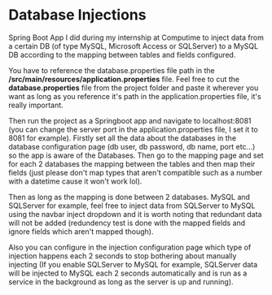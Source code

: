 # Database Injections

Spring Boot App I did during my internship at Computime to inject data from a certain DB (of type MySQL, Microsoft Access or SQLServer) to a MySQL DB according to the mapping between tables and fields configured. 

You have to reference the database.properties file path in the **/src/main/resources/application.properties** file. Feel free to cut the **database.properties** file from the project folder and paste it wherever you want as long as you reference it's path in the application.properties file, it's really important.

Then run the project as a Springboot app and navigate to localhost:8081 (you can change the server port in the application.properties file, I set it to 8081 for example). Firstly set all the data about the databases in the database configuration page (db user, db password, db name, port etc...) so the app is aware of the Databases. Then go to the mapping page and set for each 2 databases the mapping between the tables and then map their fields (just please don't map types that aren't compatible such as a number with a datetime cause it won't work lol).

Then as long as the mapping is done between 2 databases. MySQL and SQLServer for example, feel free to inject data from SQLServer to MySQL using the navbar inject dropdown and it is worth noting that redundant data will not be added (redundency test is done with the mapped fields and ignore fields which aren't mapped though).

Also you can configure in the injection configuration page which type of injection happens each 2 seconds to stop bothering about manually injecting (If you enable SQLServer to MySQL for example, SQLServer data will be injected to MySQL each 2 seconds automatically and is run as a service in the background as long as the server is up and running). 



